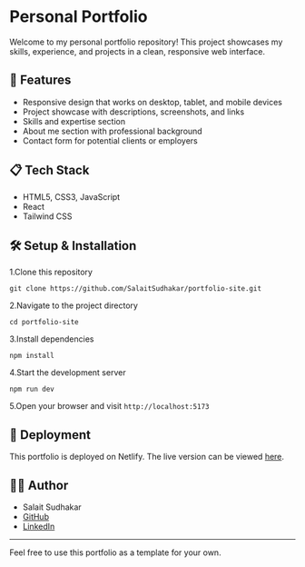 # Personal Portfolio

Welcome to my personal portfolio repository! This project showcases my skills, experience, and projects in a clean, responsive web interface.

## 🚀 Features

- Responsive design that works on desktop, tablet, and mobile devices
- Project showcase with descriptions, screenshots, and links
- Skills and expertise section
- About me section with professional background
- Contact form for potential clients or employers

## 📋 Tech Stack

- HTML5, CSS3, JavaScript
- React
- Tailwind CSS

## 🛠️ Setup & Installation

1.Clone this repository

```
git clone https://github.com/SalaitSudhakar/portfolio-site.git
```

2.Navigate to the project directory

```
cd portfolio-site
```

3.Install dependencies

```
npm install
```

4.Start the development server

```
npm run dev
```

5.Open your browser and visit `http://localhost:5173`

## 🚀 Deployment

This portfolio is deployed on Netlify. The live version can be viewed [here](https://salaitsudhakar.netlify.app/).


## 👨‍💻 Author

- Salait Sudhakar
- [GitHub](https://github.com/SalaitSudhakar)
- [LinkedIn](https://linkedin.com/in/salaitsudhakar)

---

Feel free to use this portfolio as a template for your own.
